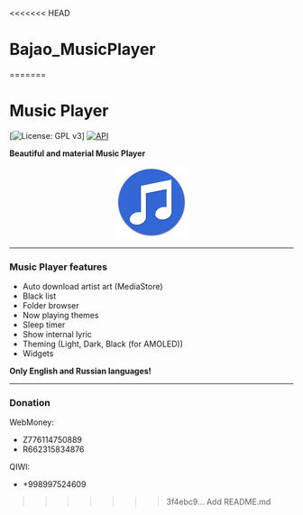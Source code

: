 <<<<<<< HEAD
# Bajao_MusicPlayer
=======
# Music Player

[![License: GPL v3](https://img.shields.io/badge/License-GPL%20v3-blue.svg)]
[![API](https://img.shields.io/badge/API-16%2B-orange.svg?style=flat-square)](https://android-arsenal.com/api?level=16)

**Beautiful and material Music Player** <p align="center"><img width="128" height="128" src="images/Icon.png" /></p>

--------

### Music Player features

- Auto download artist art (MediaStore)
- Black list
- Folder browser
- Now playing themes
- Sleep timer
- Show internal lyric
- Theming (Light, Dark, Black (for AMOLED))
- Widgets

**Only English and Russian languages!**

--------

### Donation

WebMoney:
- Z776114750889
- R662315834876

QIWI:
- +998997524609
>>>>>>> 3f4ebc9... Add README.md

